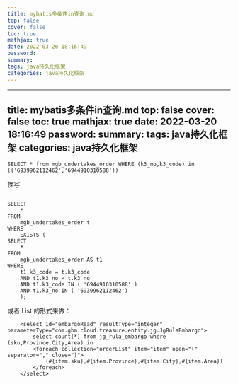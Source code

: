 ```yaml
---
title: mybatis多条件in查询.md
top: false
cover: false
toc: true
mathjax: true
date: 2022-03-20 18:16:49
password:
summary:
tags: java持久化框架
categories: java持久化框架
---
```

---
title: mybatis多条件in查询.md
top: false
cover: false
toc: true
mathjax: true
date: 2022-03-20 18:16:49
password:
summary:
tags: java持久化框架
categories: java持久化框架
---
~~~
SELECT * from mgb_undertakes_order WHERE (k3_no,k3_code) in (('6939962112462','6944910310588'))
~~~

换写

~~~

SELECT
	* 
FROM
	mgb_undertakes_order t
WHERE
	EXISTS (
SELECT
	* 
FROM
	mgb_undertakes_order AS t1 
WHERE
	t1.k3_code = t.k3_code 
	AND t1.k3_no = t.k3_no 
	AND t1.k3_code IN ( '6944910310588' ) 
	AND t1.k3_no IN ( '6939962112462') 
	);
~~~


或者 List<Bean> 的形式来做：
~~~
    <select id="embargoRead" resultType="integer" parameterType="com.gbm.cloud.treasure.entity.jg.JgRulaEmbargo">
        select count(*) from jg_rula_embargo where (sku,Province,City,Area) in
        <foreach collection="orderList" item="item" open="(" separator="," close=")">
            (#{item.sku},#{item.Province},#{item.City},#{item.Area})
        </foreach>
    </select>
~~~
